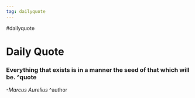 ```yaml
---
tag: dailyquote
---
```


#dailyquote

# Daily Quote

### Everything that exists is in a manner the seed of that which will be. ^quote
*-Marcus Aurelius* ^author
